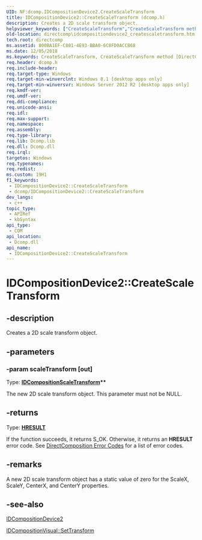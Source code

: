 ```yaml
---
UID: NF:dcomp.IDCompositionDevice2.CreateScaleTransform
title: IDCompositionDevice2::CreateScaleTransform (dcomp.h)
description: Creates a 2D scale transform object.
helpviewer_keywords: ["CreateScaleTransform","CreateScaleTransform method [DirectComposition]","CreateScaleTransform method [DirectComposition]","IDCompositionDevice2 interface","IDCompositionDevice2 interface [DirectComposition]","CreateScaleTransform method","IDCompositionDevice2.CreateScaleTransform","IDCompositionDevice2::CreateScaleTransform","dcomp/IDCompositionDevice2::CreateScaleTransform","directcomp.idcompositiondevice2_createscaletransform"]
old-location: directcomp\idcompositiondevice2_createscaletransform.htm
tech.root: directcomp
ms.assetid: 800BA1EF-C801-4E93-BBA0-6C8FD0ACCB68
ms.date: 12/05/2018
ms.keywords: CreateScaleTransform, CreateScaleTransform method [DirectComposition], CreateScaleTransform method [DirectComposition],IDCompositionDevice2 interface, IDCompositionDevice2 interface [DirectComposition],CreateScaleTransform method, IDCompositionDevice2.CreateScaleTransform, IDCompositionDevice2::CreateScaleTransform, dcomp/IDCompositionDevice2::CreateScaleTransform, directcomp.idcompositiondevice2_createscaletransform
req.header: dcomp.h
req.include-header: 
req.target-type: Windows
req.target-min-winverclnt: Windows 8.1 [desktop apps only]
req.target-min-winversvr: Windows Server 2012 R2 [desktop apps only]
req.kmdf-ver: 
req.umdf-ver: 
req.ddi-compliance: 
req.unicode-ansi: 
req.idl: 
req.max-support: 
req.namespace: 
req.assembly: 
req.type-library: 
req.lib: Dcomp.lib
req.dll: Dcomp.dll
req.irql: 
targetos: Windows
req.typenames: 
req.redist: 
ms.custom: 19H1
f1_keywords:
 - IDCompositionDevice2::CreateScaleTransform
 - dcomp/IDCompositionDevice2::CreateScaleTransform
dev_langs:
 - c++
topic_type:
 - APIRef
 - kbSyntax
api_type:
 - COM
api_location:
 - Dcomp.dll
api_name:
 - IDCompositionDevice2::CreateScaleTransform
---
```


# IDCompositionDevice2::CreateScaleTransform


## -description

Creates a 2D scale transform object.

## -parameters

### -param scaleTransform [out]

Type: <b><a href="/windows/desktop/api/dcomp/nn-dcomp-idcompositionscaletransform">IDCompositionScaleTransform</a>**</b>

The new 2D scale transform object. This parameter must not be NULL.

## -returns

Type: <b><a href="/windows/desktop/WinProg/windows-data-types">HRESULT</a></b>

If the function succeeds, it returns S_OK. Otherwise, it returns an <b>HRESULT</b> error code. See <a href="/windows/desktop/directcomp/directcomposition-error-codes">DirectComposition Error Codes</a>  for a list of error codes.

## -remarks

A new 2D scale transform object has a static value of zero for the ScaleX, ScaleY, CenterX, and CenterY properties.

## -see-also

<a href="/windows/desktop/api/dcomp/nn-dcomp-idcompositiondevice2">IDCompositionDevice2</a>



<a href="/previous-versions/windows/desktop/legacy/hh449178(v=vs.85)">IDCompositionVisual::SetTransform</a>

